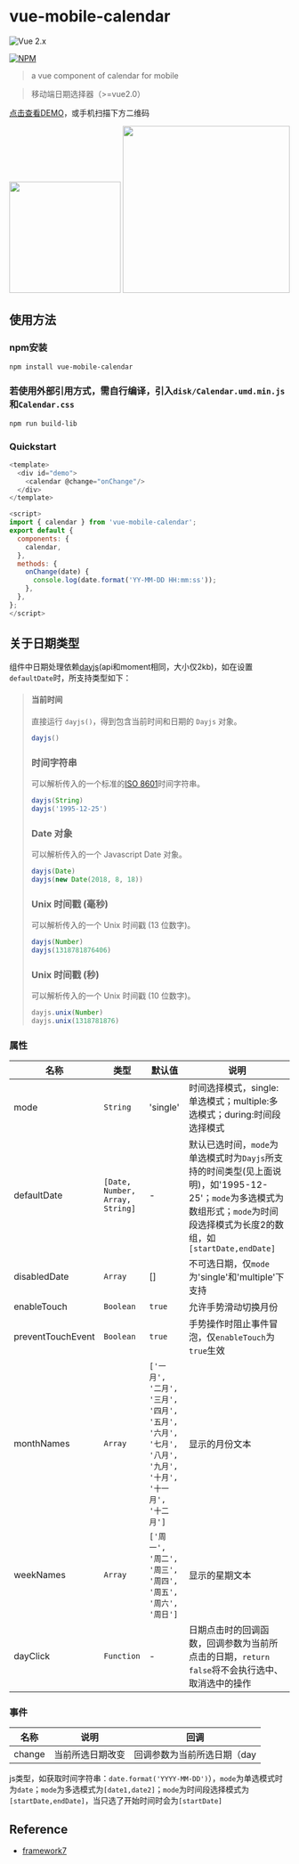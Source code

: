 # vue-mobile-calendar

![Vue 2.x](https://img.shields.io/badge/vue-2.x-green.svg "Vue 2 Compatible")

[![NPM](https://nodei.co/npm/vue-mobile-calendar.png?downloads=true&downloadRank=true&stars=true)](https://nodei.co/npm/vue-mobile-calendar/)

> a vue component of calendar for mobile

> 移动端日期选择器（>=vue2.0）

[点击查看DEMO](https://lx544690189.github.io/vue-mobile-calendar/)，或手机扫描下方二维码

<p>
<img src="https://github.com/lx544690189/vue-mobile-calendar/blob/master/screenshot/screenshot.jpg" width="200" float="left"/>
<img src="https://github.com/lx544690189/vue-mobile-calendar/blob/master/screenshot/QRcode.png" width="300" float="left"/>
</p>

## 使用方法
### npm安装
```bash
npm install vue-mobile-calendar
```
### 若使用外部引用方式，需自行编译，引入`disk/Calendar.umd.min.js`和`Calendar.css`
```bash
npm run build-lib
```
### Quickstart

```javascript
<template>
  <div id="demo">
    <calendar @change="onChange"/>
  </div>
</template>

<script>
import { calendar } from 'vue-mobile-calendar';
export default {
  components: {
    calendar,
  },
  methods: {
    onChange(date) {
      console.log(date.format('YY-MM-DD HH:mm:ss'));
    },
  },
};
</script>
```

## 关于日期类型
组件中日期处理依赖[dayjs](https://github.com/iamkun/dayjs/blob/dev/docs/zh-cn/API-reference.md#api)(api和moment相同，大小仅2kb)，如在设置`defaultDate`时，所支持类型如下：
> #### 当前时间
> 
> 直接运行 `dayjs()`，得到包含当前时间和日期的 `Dayjs` 对象。
> 
> ```js
> dayjs()
> ```
> 
> ### 时间字符串
> 
> 可以解析传入的一个标准的[ISO 8601](https://en.wikipedia.org/wiki/ISO_8601)时间字符串。
> 
> ```js
> dayjs(String)
> dayjs('1995-12-25')
> ```
> 
> ### Date 对象
> 
> 可以解析传入的一个 Javascript Date 对象。
> 
> ```js
> dayjs(Date)
> dayjs(new Date(2018, 8, 18))
> ```
> 
> ### Unix 时间戳 (毫秒)
> 
> 可以解析传入的一个 Unix 时间戳 (13 位数字)。
> 
> ```js
> dayjs(Number)
> dayjs(1318781876406)
> ```
> 
> ### Unix 时间戳 (秒)
> 
> 可以解析传入的一个 Unix 时间戳 (10 位数字)。
> 
> ```js
> dayjs.unix(Number)
> dayjs.unix(1318781876)
> ```

### 属性

名称 | 类型 | 默认值 | 说明
---|--- | --- | ---
mode | `String` | 'single' | 时间选择模式，single:单选模式；multiple:多选模式；during:时间段选择模式
defaultDate | `[Date, Number, Array, String]` | - | 默认已选时间，`mode`为单选模式时为`Dayjs`所支持的时间类型(见上面说明)，如'1995-12-25'；`mode`为多选模式为数组形式；`mode`为时间段选择模式为长度2的数组，如`[startDate,endDate]`
disabledDate | `Array` | [] | 不可选日期，仅`mode`为'single'和'multiple'下支持
enableTouch | `Boolean` | `true` | 允许手势滑动切换月份
preventTouchEvent | `Boolean` | `true` | 手势操作时阻止事件冒泡，仅`enableTouch`为`true`生效
monthNames | `Array` | `['一月', '二月', '三月', '四月', '五月', '六月', '七月', '八月', '九月', '十月', '十一月', '十二月']` | 显示的月份文本
weekNames | `Array` | `['周一', '周二', '周三', '周四', '周五', '周六', '周日']` | 显示的星期文本
dayClick | `Function` | - | 日期点击时的回调函数，回调参数为当前所点击的日期，`return false`将不会执行选中、取消选中的操作

### 事件

名称 | 说明 | 回调
---|--- | ---
change | 当前所选日期改变 | 回调参数为当前所选日期（day
js类型，如获取时间字符串：`date.format('YYYY-MM-DD')`），`mode`为单选模式时为`date`；`mode`为多选模式为`[date1,date2]`；`mode`为时间段选择模式为`[startDate,endDate]`，当只选了开始时间时会为`[startDate]`

## Reference
- [framework7](https://github.com/nolimits4web/Framework7)